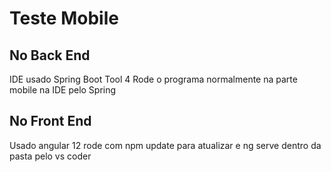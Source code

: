 # Teste Mobile

## No Back End

IDE usado Spring Boot Tool 4
Rode o programa normalmente na parte mobile na IDE pelo Spring

## No Front End

Usado angular 12 rode com npm update para atualizar e ng serve dentro da pasta pelo vs coder

